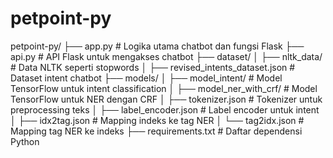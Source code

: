 # petpoint-py

petpoint-py/
├── app.py                     # Logika utama chatbot dan fungsi Flask
├── api.py                     # API Flask untuk mengakses chatbot
├── dataset/
│   ├── nltk_data/             # Data NLTK seperti stopwords
│   ├── revised_intents_dataset.json # Dataset intent chatbot
├── models/
│   ├── model_intent/          # Model TensorFlow untuk intent classification
│   ├── model_ner_with_crf/    # Model TensorFlow untuk NER dengan CRF
│   ├── tokenizer.json         # Tokenizer untuk preprocessing teks
│   ├── label_encoder.json     # Label encoder untuk intent
│   ├── idx2tag.json           # Mapping indeks ke tag NER
│   └── tag2idx.json           # Mapping tag NER ke indeks
├── requirements.txt           # Daftar dependensi Python
